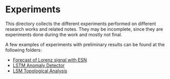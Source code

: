 # Experiments

This directory collects the different experiments performed on different research works and related notes.
They may be incomplete, since they are experiments done during the work and mostly not final.

A few examples of experiments with preliminary results can be found at the following folders:

- [Forecast of Lorenz signal with ESN](./07-ESN-STDP/README.md)
- [LSTM Anomaly Detector](./11-LSTM/README.md)
- [LSM Topological Analysis](../docs/LSM-topological_analysis.md)